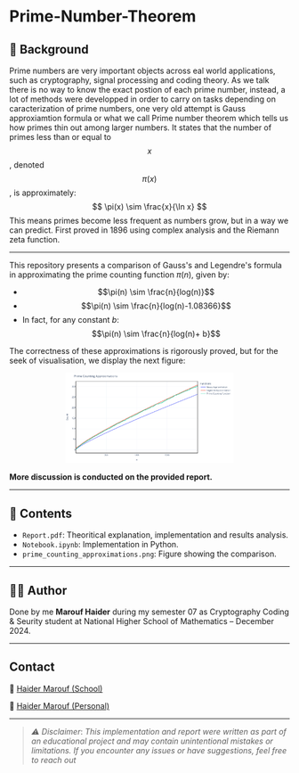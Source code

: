 # Prime-Number-Theorem
## 📖 Background
Prime numbers are very important objects across eal world applications, such as cryptography, signal processing and coding theory. As we talk there is no way to know the exact postion of each prime number, instead, a lot of methods were developped in order to carry on tasks depending on caracterization of prime numbers, one very old attempt is Gauss approxiamtion formula or what we call Prime number theorem which tells us how primes thin out among larger numbers. It states that the number of primes less than or equal to $$x$$, denoted $$\pi(x)$$, is approximately: $$ \pi(x) \sim \frac{x}{\ln x} $$ This means primes become less frequent as numbers grow, but in a way we can predict. First proved in 1896 using complex analysis and the Riemann zeta function.

---

This repository presents a comparison of Gauss's and Legendre's formula in approximating the prime counting function $\pi(n)$, given by:
- $$\pi(n) \sim \frac{n}{log(n)}$$
- $$\pi(n) \sim \frac{n}{log(n)-1.08366}$$
- In fact, for any constant $b$: $$\pi(n) \sim \frac{n}{log(n)+ b}$$

The correctness of these approximations is rigorously proved, but for the seek of visualisation, we display the next figure:
<p  align = "center">
  <img src  ="prime_counting_approximations.png" alt = "prime counting function approximations" width = "60%"/>
</p>

**More discussion is conducted on the provided report.**

---

## 📁 Contents

- `Report.pdf`: Theoritical explanation, implementation and results analysis.
- `Notebook.ipynb`: Implementation in Python.
- `prime_counting_approximations.png`: Figure showing the comparison.
---
## 🙋‍♂️ Author

Done by me **Marouf Haider** during my semester 07 as Cryptography Coding & Seurity student at National Higher School of Mathematics – December 2024.

---
##  Contact

📧 [Haider Marouf (School)](haider.marouf@nhsm.edu.dz)

📧 [Haider Marouf (Personal)](ensmmarouf@gmail.com)


---
> *⚠️ Disclaimer*: *This implementation and report were written as part of an educational project and may contain unintentional mistakes or limitations. If you encounter any issues or have suggestions, feel free to reach out*
